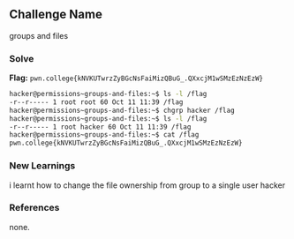## Challenge Name
groups and files

### Solve
**Flag:** `pwn.college{kNVKUTwrzZyBGcNsFaiMizQBuG_.QXxcjM1wSMzEzNzEzW}`

```bash
hacker@permissions~groups-and-files:~$ ls -l /flag
-r--r----- 1 root root 60 Oct 11 11:39 /flag
hacker@permissions~groups-and-files:~$ chgrp hacker /flag
hacker@permissions~groups-and-files:~$ ls -l /flag
-r--r----- 1 root hacker 60 Oct 11 11:39 /flag
hacker@permissions~groups-and-files:~$ cat /flag
pwn.college{kNVKUTwrzZyBGcNsFaiMizQBuG_.QXxcjM1wSMzEzNzEzW}
```

### New Learnings
i learnt how to change the file ownership from group to a single user hacker 

### References 
none.
